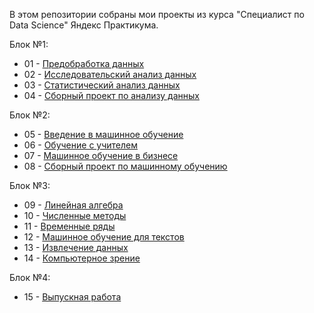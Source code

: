 В этом репозитории собраны мои проекты из курса "Специалист по Data Science" Яндекс Практикума.

Блок №1: 
* 01 - [Предобработка данных][1] 
* 02 - [Исследовательский анализ данных][2]
* 03 - [Статистический анализ данных][3]
* 04 - [Сборный проект по анализу данных][4]

Блок №2:
* 05 - [Введение в машинное обучение][5]
* 06 - [Обучение с учителем][6]
* 07 - [Машинное обучение в бизнесе][7]
* 08 - [Сборный проект по машинному обучению][8]

Блок №3:
* 09 - [Линейная алгебра][9]
* 10 - [Численные методы][10]
* 11 - [Временные ряды][11]
* 12 - [Машинное обучение для текстов][12]
* 13 - [Извлечение данных][13]
* 14 - [Компьютерное зрение][14]

Блок №4:
* 15 - [Выпускная работа][15]

[1]: https://github.com/Cation73/yandex_praktikum/tree/master/01-data-preprocessing
[2]: https://github.com/Cation73/yandex_praktikum/tree/master/02-research-data-analysis
[3]: https://github.com/Cation73/yandex_praktikum/tree/master/03-statistical-analysis
[4]: https://github.com/Cation73/yandex_praktikum/tree/master/04-final-project-first-module
[5]: https://github.com/Cation73/yandex_praktikum/tree/master/05-machine-learning-first-project
[6]: https://github.com/Cation73/yandex_praktikum/tree/master/06-supervised-machine-learning
[7]: https://github.com/Cation73/yandex_praktikum/tree/master/07-machine-learning-for-business
[8]: https://github.com/Cation73/yandex_praktikum/tree/master/08-final-project-second-module
[9]: https://github.com/Cation73/yandex_praktikum/tree/master/09-linear-algebra
[10]: https://github.com/Cation73/yandex_praktikum/tree/master/10-gradient-boosting
[11]: https://github.com/Cation73/yandex_praktikum/tree/master/11-time-series
[12]: https://github.com/Cation73/yandex_praktikum/tree/master/12-machine-learning-for-text
[13]: https://github.com/Cation73/yandex_praktikum/tree/master/13-structured-query-language
[14]: https://github.com/Cation73/yandex_praktikum/tree/master/14-computer-vision
[15]: https://github.com/Cation73/yandex_praktikum/tree/master/15-final-project-last
